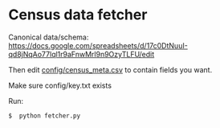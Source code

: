 # Census data fetcher

Canonical data/schema:
https://docs.google.com/spreadsheets/d/17c0DtNuuI-qd8jNqAo77lql1r9aFnwMrl9n9OzyTLFU/edit

Then edit [config/census_meta.csv](config/census_meta.csv) to contain fields you want.

Make sure config/key.txt exists

Run:

```sh
$  python fetcher.py
```
